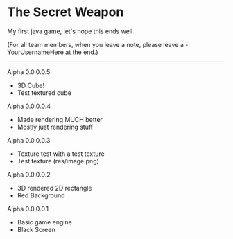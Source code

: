 # The Secret Weapon
My first java game, let's hope this ends well

(For all team members, when you leave a note, please leave a -YourUsernameHere at the end.)

_________________________

 Alpha 0.0.0.0.5
+ 3D Cube!
+ Test textured cube

 Alpha 0.0.0.0.4
+ Made rendering MUCH better
+ Mostly just rendering stuff

 Alpha 0.0.0.0.3
+ Texture test with a test texture
+ Test texture (res/image.png)

 Alpha 0.0.0.0.2
+ 3D rendered 2D rectangle
+ Red Background

 Alpha 0.0.0.0.1
+ Basic game engine
+ Black Screen
